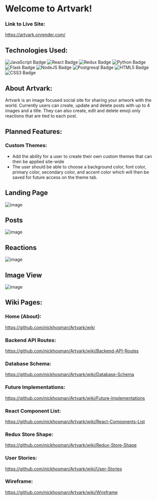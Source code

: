 # Welcome to Artvark!

### Link to Live Site:

https://artvark.onrender.com/

## Technologies Used:

<div>

<img
  src="https://camo.githubusercontent.com/93c855ae825c1757f3426f05a05f4949d3b786c5b22d0edb53143a9e8f8499f6/68747470733a2f2f696d672e736869656c64732e696f2f62616467652f4a6176615363726970742d3332333333303f7374796c653d666f722d7468652d6261646765266c6f676f3d6a617661736372697074266c6f676f436f6c6f723d463744463145"
  alt="JavaScript Badge"
/>
<img
  src="https://camo.githubusercontent.com/268ac512e333b69600eb9773a8f80b7a251f4d6149642a50a551d4798183d621/68747470733a2f2f696d672e736869656c64732e696f2f62616467652f52656163742d3230323332413f7374796c653d666f722d7468652d6261646765266c6f676f3d7265616374266c6f676f436f6c6f723d363144414642"
  alt="React Badge"
/>
<img src="https://camo.githubusercontent.com/6908bc5919e46cd787b8e5117f092f5ed37da82e8bd602e6339060ea0fff722c/68747470733a2f2f696d672e736869656c64732e696f2f62616467652f52656475782d3539334438383f7374796c653d666f722d7468652d6261646765266c6f676f3d7265647578266c6f676f436f6c6f723d7768697465" alt="Redux Badge"/>
<img
  src="https://camo.githubusercontent.com/a1b2dac5667822ee0d98ae6d799da61987fd1658dfeb4d2ca6e3c99b1535ebd8/68747470733a2f2f696d672e736869656c64732e696f2f62616467652f707974686f6e2d3336373041303f7374796c653d666f722d7468652d6261646765266c6f676f3d707974686f6e266c6f676f436f6c6f723d666664643534"
  alt="Python Badge"
/>
<img
  src="https://camo.githubusercontent.com/43c40e9f61f01e780f4cfed5dafda9e3494310ba1b6ea11e20c4949e556a47c3/68747470733a2f2f696d672e736869656c64732e696f2f62616467652f666c61736b2d2532333030302e7376673f7374796c653d666f722d7468652d6261646765266c6f676f3d666c61736b266c6f676f436f6c6f723d7768697465"
  alt="Flask Badge"
/>
<img
  src="https://camo.githubusercontent.com/a1eae878fdd3d1c1b687992ca74e5cac85f4b68e60a6efaa7bc8dc9883b71229/68747470733a2f2f696d672e736869656c64732e696f2f62616467652f4e6f64652e6a732d3333393933333f7374796c653d666f722d7468652d6261646765266c6f676f3d6e6f6465646f746a73266c6f676f436f6c6f723d7768697465"
  alt="NodeJS Badge"
/>
<img
  src="https://camo.githubusercontent.com/281c069a2703e948b536500b9fd808cb4fb2496b3b66741db4013a2c89e91986/68747470733a2f2f696d672e736869656c64732e696f2f62616467652f506f737467726553514c2d3331363139323f7374796c653d666f722d7468652d6261646765266c6f676f3d706f737467726573716c266c6f676f436f6c6f723d7768697465"
  alt="Postgresql Badge"
/>
<img
  src="https://camo.githubusercontent.com/d63d473e728e20a286d22bb2226a7bf45a2b9ac6c72c59c0e61e9730bfe4168c/68747470733a2f2f696d672e736869656c64732e696f2f62616467652f48544d4c352d4533344632363f7374796c653d666f722d7468652d6261646765266c6f676f3d68746d6c35266c6f676f436f6c6f723d7768697465"
  alt="HTML5 Badge"
/>
<img
  src="https://camo.githubusercontent.com/3a0f693cfa032ea4404e8e02d485599bd0d192282b921026e89d271aaa3d7565/68747470733a2f2f696d672e736869656c64732e696f2f62616467652f435353332d3135373242363f7374796c653d666f722d7468652d6261646765266c6f676f3d63737333266c6f676f436f6c6f723d7768697465"
  alt="CSS3 Badge"
/>

</div>

## About Artvark:
Artvark is an image focused social site for sharing your artwork with the world. Currently users can create, update and delete posts with up to 4 images and a title. They can also create, edit and delete emoji only reactions that are tied to each post.

## Planned Features:
### Custom Themes:
* Add the ability for a user to create their own custom themes that can then be applied site-wide
* The user should be able to choose a background color, font color, primary color, secondary color, and accent color which will then be saved for future access on the theme tab.

## Landing Page
![image](https://github.com/nickhosman/Artvark/assets/116920331/6dd12921-fa8b-4439-8a69-341556d1281f)

## Posts
![image](https://github.com/nickhosman/Artvark/assets/116920331/eb892789-7a37-4a1b-8807-04274011b97f)

## Reactions
![image](https://github.com/nickhosman/Artvark/assets/116920331/f550394e-be32-43f3-9a38-78b3e92f8c71)

## Image View
![image](https://github.com/nickhosman/Artvark/assets/116920331/56f4c913-9827-41d6-9bbf-1cce47e2a2c6)

## Wiki Pages:
### Home (About):

https://github.com/nickhosman/Artvark/wiki

### Backend API Routes:

https://github.com/nickhosman/Artvark/wiki/Backend-API-Routes

### Database Schema:

https://github.com/nickhosman/Artvark/wiki/Database-Schema

### Future Implementations:

https://github.com/nickhosman/Artvark/wiki/Future-Implementations

### React Component List:

https://github.com/nickhosman/Artvark/wiki/React-Components-List

### Redux Store Shape:

https://github.com/nickhosman/Artvark/wiki/Redux-Store-Shape

### User Stories:

https://github.com/nickhosman/Artvark/wiki/User-Stories

### Wireframe:

https://github.com/nickhosman/Artvark/wiki/Wireframe
